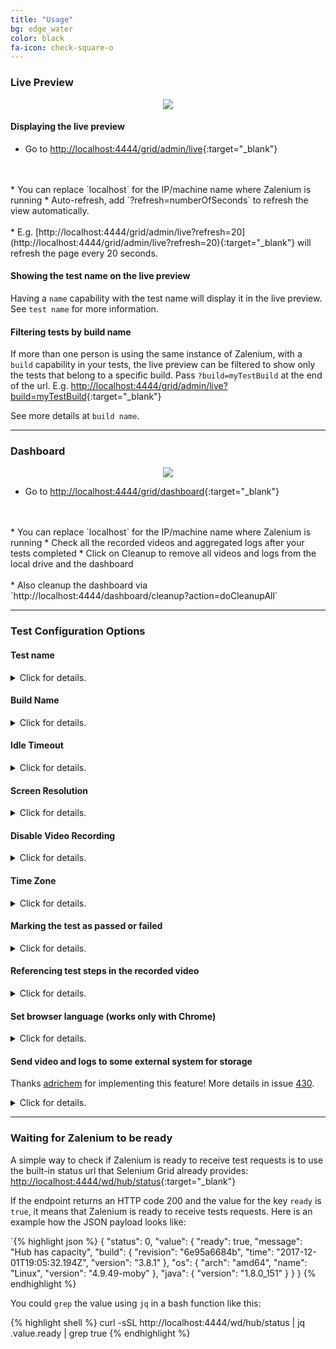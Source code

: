 ```yaml
---
title: "Usage"
bg: edge_water
color: black
fa-icon: check-square-o
---
```


### Live Preview

<p align="center">
  <img id="live-preview" src="img/live_preview.gif" />
</p>

#### Displaying the live preview
* Go to [http://localhost:4444/grid/admin/live](http://localhost:4444/grid/admin/live){:target="_blank"}
<br>
<br>    
  * You can replace `localhost` for the IP/machine name where Zalenium is running
* Auto-refresh, add `?refresh=numberOfSeconds` to refresh the view automatically.
<br>
<br>    
  * E.g. [http://localhost:4444/grid/admin/live?refresh=20](http://localhost:4444/grid/admin/live?refresh=20){:target="_blank"} 
  will refresh the page every 20 seconds.

#### Showing the test name on the live preview
Having a `name` capability with the test name will display it in the live preview. 
See `test name` for more information.

#### Filtering tests by build name
If more than one person is using the same instance of Zalenium, with a `build` 
capability in your tests, the live preview can be filtered to show only the tests that belong to a specific build. 
Pass `?build=myTestBuild` at the end of the url. E.g. 
[http://localhost:4444/grid/admin/live?build=myTestBuild](http://localhost:4444/grid/admin/live?build=myTestBuild){:target="_blank"}

See more details at `build name`.

***

### Dashboard

<p align="center">
  <img id="dashboard" src="img/dashboard.gif" />
</p>

* Go to [http://localhost:4444/grid/dashboard](http://localhost:4444/dashboard){:target="_blank"} 
<br>
<br>    
  * You can replace `localhost` for the IP/machine name where Zalenium is running
* Check all the recorded videos and aggregated logs after your tests completed
* Click on Cleanup to remove all videos and logs from the local drive and the dashboard
<br>
<br>    
  * Also cleanup the dashboard via `http://localhost:4444/dashboard/cleanup?action=doCleanupAll`

***

### Test Configuration Options

#### Test name
<details>
    <summary>Click for details.</summary>

    <div class="container m-2 p-2">
    Adding a <code>name</code> capability with the test name will do two things; it will 
    be displayed in the live preview to help you identify where your test is running, and the video file will also 
    use it in the file name. Example code in Java for the capability:

{% highlight java %}
    DesiredCapabilities desiredCapabilities = new DesiredCapabilities();
    desiredCapabilities.setCapability(CapabilityType.BROWSER_NAME, BrowserType.FIREFOX);
    desiredCapabilities.setCapability(CapabilityType.PLATFORM_NAME, Platform.LINUX);
    desiredCapabilities.setCapability("name", "myTestName");
{% endhighlight %}

    </div>
    
</details>    


#### Build Name
<details>
    <summary>Click for details.</summary>

    <div class="container m-2 p-2">
    Useful to filter the live preview and only display a group of tests belonging to the same build. Example code in Java
    for the capability:

{% highlight java %}
    DesiredCapabilities desiredCapabilities = new DesiredCapabilities();
    desiredCapabilities.setCapability(CapabilityType.BROWSER_NAME, BrowserType.CHROME);
    desiredCapabilities.setCapability(CapabilityType.PLATFORM_NAME, Platform.LINUX);
    desiredCapabilities.setCapability("build", "myTestBuild");
{% endhighlight %}

    </div>
    
</details>    



#### Idle Timeout
<details>
    <summary>Click for details.</summary>

    <div class="container m-2 p-2">
    By default, Zalenium allows a test to be idle up to 90 seconds. After that elapsed time, the session will be terminated, 
    the node will be shutdown and the recorded video will be saved (if video recording is enabled). This prevents a test to 
    run indefinitely after something went wrong. If you need to have a longer idle timeout, just set an 
    <code>idleTimeout</code> capability in your test. Example code in Java for the 
    capability (it sets the <code>idleTimeout</code> to 150 seconds):

{% highlight java %}
    DesiredCapabilities desiredCapabilities = new DesiredCapabilities();
    desiredCapabilities.setCapability(CapabilityType.BROWSER_NAME, BrowserType.FIREFOX);
    desiredCapabilities.setCapability(CapabilityType.PLATFORM_NAME, Platform.LINUX);
    desiredCapabilities.setCapability("idleTimeout", 150);
{% endhighlight %}

    </div>
    
</details>    

#### Screen Resolution
<details>
    <summary>Click for details.</summary>

    <div class="container m-2 p-2">
    You can pass a custom screen resolution for your test, just include a <code>screenResolution</code> 
    with the desired value. E.g. <code>screenResolution=1280x1024</code>. Also supported for 
    the same purpose <code>resolution</code> and 
    <code>screen-resolution</code>. Example code in Java for the capability 
    <code>screenResolution</code>

{% highlight java %}
    DesiredCapabilities desiredCapabilities = new DesiredCapabilities();
    desiredCapabilities.setCapability(CapabilityType.BROWSER_NAME, BrowserType.FIREFOX);
    desiredCapabilities.setCapability(CapabilityType.PLATFORM_NAME, Platform.LINUX);
    desiredCapabilities.setCapability("screenResolution", "1280x720");
{% endhighlight %}

    </div>
    
</details>    

#### Disable Video Recording
<details>
    <summary>Click for details.</summary>

    <div class="container m-2 p-2">
    It is possible to disable video recording (enabled by default) via test capabilities. Add a 
    <code>recordVideo=false</code> capability and no video will be recorded. Example code 
    in Java for the capability <code>recordVideo</code>

{% highlight java %}
    DesiredCapabilities desiredCapabilities = new DesiredCapabilities();
    desiredCapabilities.setCapability(CapabilityType.BROWSER_NAME, BrowserType.FIREFOX);
    desiredCapabilities.setCapability(CapabilityType.PLATFORM_NAME, Platform.LINUX);
    desiredCapabilities.setCapability("recordVideo", false);
{% endhighlight %}

    </div>
    
</details>    


#### Time Zone
<details>
    <summary>Click for details.</summary>

    <div class="container m-2 p-2">
    Run your test in a different time zone from the default one <code>Europe/Berlin</code>, 
    just pass a capability <code>tz</code> with the desired value. E.g. 
    <code>tz=America/Montreal</code>Example code in Java for the capability 
    <code>tz</code>.

{% highlight java %}
    DesiredCapabilities desiredCapabilities = new DesiredCapabilities();
    desiredCapabilities.setCapability(CapabilityType.BROWSER_NAME, BrowserType.FIREFOX);
    desiredCapabilities.setCapability(CapabilityType.PLATFORM_NAME, Platform.LINUX);
    desiredCapabilities.setCapability("tz", "America/Montreal");
{% endhighlight %}

    </div>
    
</details>    

#### Marking the test as passed or failed
<details>
    <summary>Click for details.</summary>

    <div class="container m-2 p-2">
    By default, tests in Zalenium are marked in the dashboard either as COMPLETED (session finishes normally) or TIMEOUT
    (session was ended due to inactivity). You can mark the test as passed or failed based on the assertions you do on
    your side with your test framework, add a cookie from with the name <code>zaleniumTestPassed</code> 
    with a value of <code>true</code> (if the test passes) or false (if the test fails). 
    This could be done in the after method where you already know if the test passed or failed. Here is an example in Java: 

{% highlight java %}
    Cookie cookie = new Cookie("zaleniumTestPassed", "true");
    webDriver.manage().addCookie(cookie);
{% endhighlight %}

    </div>
    
</details>    

#### Referencing test steps in the recorded video
<details>
    <summary>Click for details.</summary>

    <div class="container m-2 p-2">
    It is possible to reference your tests steps in the recorded video by passing their description to Zalenium via a
    cookie. For example, your test could go to the home page, search and add an article to the basket, go to the checkout,
    and pay. All this steps can be referenced in the video for a more simple debugging. You can pass the steps via messages
    with a cookie named <code>zaleniumMessage</code>. Here is an example in Java:

{% highlight java %}
    Cookie cookie = new Cookie("zaleniumMessage", "Go to home page");
    webDriver.manage().addCookie(cookie);
    webDriver.get("http://www.homepage.com");
    
    cookie = new Cookie("zaleniumMessage", "Search and add article to the basket");
    webDriver.manage().addCookie(cookie);
    /*
        Code performing WebDriver actions to search and add article to the basket.
     */
    
    cookie = new Cookie("zaleniumMessage", "Go to the checkout");
    webDriver.manage().addCookie(cookie);
    /*
        Code performing WebDriver actions to go to the checkout.
     */
    
    cookie = new Cookie("zaleniumMessage", "Pay");
    webDriver.manage().addCookie(cookie);
    /*
        Code performing WebDriver actions to pay.
     */
     
{% endhighlight %}

    </div>
    
</details>    


#### Set browser language (works only with Chrome)
<details>
    <summary>Click for details.</summary>

    <div class="container m-2 p-2">
    You can set the browser language when using Google Chrome, just pass the <code>ChromeOptions</code> 
    variable with the language argument. Example code in Java :

{% highlight java %}
    DesiredCapabilities desiredCapabilities = DesiredCapabilities.chrome();
    ChromeOptions options = new ChromeOptions();
    options.addArguments("lang=en_GB");
    desiredCapabilities.setCapability(ChromeOptions.CAPABILITY, options);
{% endhighlight %}

    </div>
    
</details>    

#### Send video and logs to some external system for storage

Thanks [adrichem](https://github.com/adrichem) for implementing this feature! More details in issue [430](https://github.com/zalando/zalenium/issues/430).

<details>
    <summary>Click for details.</summary>

    Setting an environment variable tells Zalenium where to send the artifacts to the store:
    {% highlight shell %}
    REMOTE_DASHBOARD_HOST=http://artifact-store:4000
    {% endhighlight %}

    If that environment variable does not exist, then the local dashboard will be used and Zalenium will not send the artifacts to the store.
    <br>
    The tester can tell Zalenium to send arbitrary JSON metadata together with the files. Here's a snippet of C# code that does that:
{% highlight java %}
    this.Driver.Manage().Cookies.AddCookie(new Cookie("zaleniumMetadata", >JsonConvert.SerializeObject(Metadata)))
{% endhighlight %}
    
    Here is an <a href="https://github.com/adrichem/artifact-store">example</a> of the endpoint that can receive the requests.

</details>    


***

### Waiting for Zalenium to be ready
A simple way to check if Zalenium is ready to receive test requests is to use the built-in status url that Selenium
Grid already provides: [http://localhost:4444/wd/hub/status](http://localhost:4444/wd/hub/status){:target="_blank"} 

If the endpoint returns an HTTP code 200 and the value for the key `ready` is `true`, it means that Zalenium is ready 
to receive tests requests. Here is an example how the JSON payload looks like: 

`{% highlight json %}
    {
      "status": 0,
      "value": {
        "ready": true,
        "message": "Hub has capacity",
        "build": {
          "revision": "6e95a6684b",
          "time": "2017-12-01T19:05:32.194Z",
          "version": "3.8.1"
        },
        "os": {
          "arch": "amd64",
          "name": "Linux",
          "version": "4.9.49-moby"
        },
        "java": {
          "version": "1.8.0_151"
        }
      }
    }
{% endhighlight %}

You could `grep` the value using `jq` in a bash function like this:

{% highlight shell %}
    curl -sSL http://localhost:4444/wd/hub/status | jq .value.ready | grep true
{% endhighlight %}